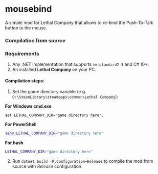 # mousebind
A simple mod for Lethal Company that allows to re-bind the Push-To-Talk button to the mouse.

### Compilation from source

### Requirements
1. Any .NET implementation that supports ``netstandard2.1`` and C# 10+.
2. An installed **Lethal Company** on your PC.

#### Compilation steps:
1. Set the game directory variable (e.g. ``D:\SteamLibrary\steamapps\common\Lethal Company``):

**For Windows cmd.exe**
```batch
set LETHAL_COMPANY_DIR="game directory here".
```

**For PowerShell**
```powershell
$env:LETHAL_COMPANY_DIR="game directory here"
```

**For bash**
```bash
LETHAL_COMPANY_DIR="game directory here"
```

2. Run ``dotnet build -P:Configuration=Release`` to compile the mod from source with *Release* configuration.
